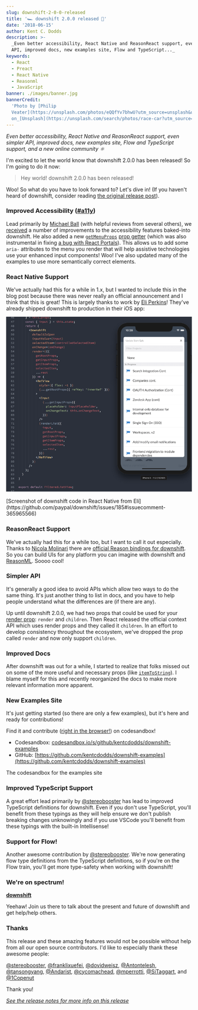 ```yaml
---
slug: downshift-2-0-0-released
title: '🏎 downshift 2.0.0 released 🎉'
date: '2018-06-15'
author: Kent C. Dodds
description: >-
  _Even better accessibility, React Native and ReasonReact support, even simpler
  API, improved docs, new examples site, Flow and TypeScript..._
keywords:
  - React
  - Preact
  - React Native
  - Reasonml
  - JavaScript
banner: ./images/banner.jpg
bannerCredit:
  'Photo by [Philip
  Veater](https://unsplash.com/photos/eQQfYv7bhwU?utm_source=unsplash&utm_medium=referral&utm_content=creditCopyText)
  on_[Unsplash](https://unsplash.com/search/photos/race-car?utm_source=unsplash&utm_medium=referral&utm_content=creditCopyText)'
---
```


_Even better accessibility, React Native and ReasonReact support, even simpler
API, improved docs, new examples site, Flow and TypeScript support, and a new
online community ⚛️_

I'm excited to let the world know that downshift 2.0.0 has been released! So I'm
going to do it now:

> Hey world! downshift 2.0.0 has been released!

Woo! So what do you have to look forward to? Let's dive in! (If you haven't
heard of downshift, consider reading
[the original release post](https://blog.kentcdodds.com/introducing-downshift-for-react-b1de3fca0817)).

### Improved Accessibility ([**#a11y**](https://twitter.com/hashtag/a11y))

Lead primarily by [Michael Ball](https://github.com/cycomachead) (with helpful
reviews from several others), we
[received](https://github.com/paypal/downshift/pull/285) a number of
improvements to the accessibility features baked-into downshift. He also added a
new
[`getMenuProps`](https://github.com/paypal/downshift/blob/master/README.md#getmenuprops)
[prop getter](https://blog.kentcdodds.com/how-to-give-rendering-control-to-users-with-prop-getters-549eaef76acf)
(which was also instrumental in fixing
[a bug with React Portals](https://github.com/paypal/downshift/issues/287)).
This allows us to add some `aria-` attributes to the menu you render that will
help assistive technologies use your enhanced input components! Woo! I've also
updated many of the examples to use more semantically correct elements.

### React Native Support

We've actually had this for a while in 1.x, but I wanted to include this in the
blog post because there was never really an official announcement and I think
that this is great! This is largely thanks to work by
[Eli Perkins](https://github.com/eliperkins)! They've already shipped downshift
to production in their iOS app:

![](./images/0.png)

<figcaption>
  [Screenshot of downshift code in React Native
  from Eli](https://github.com/paypal/downshift/issues/185#issuecomment-365965566)
</figcaption>

### ReasonReact Support

We've actually had this for a while too, but I want to call it out especially.
Thanks to [Nicola Molinari](https://github.com/emmenko) there are
[official Reason bindings for downshift](https://github.com/paypal/downshift/blob/master/README.md#bindings-for-reasonml).
So you can build UIs for any platform you can imagine with downshift and
[ReasonML](https://reasonml.github.io/). Soooo cool!

### Simpler API

It's generally a good idea to avoid APIs which allow two ways to do the same
thing. It's just another thing to list in docs, and you have to help people
understand what the differences are (if there are any).

Up until downshift 2.0.0, we had two props that could be used for your
[render prop](https://cdb.reacttraining.com/use-a-render-prop-50de598f11ce):
`render` and `children`. Then React released the official context API which uses
render props and they called it `children`. In an effort to develop consistency
throughout the ecosystem, we've dropped the prop called `render` and now only
support `children`.

### Improved Docs

After downshift was out for a while, I started to realize that folks missed out
on some of the more useful and necessary props (like
[`itemToString`](https://github.com/paypal/downshift/blob/master/README.md#itemtostring)).
I blame myself for this and recently reorganized the docs to make more relevant
information more apparent.

### New Examples Site

It's just getting started (so there are only a few examples), but it's here and
ready for contributions!

Find it and contribute
([right in the browser!](https://hackernoon.com/announcing-codesandbox-2-0-938cff3a0fcb))
on codesandbox!

- Codesandbox:
  [codesandbox.io/s/github/kentcdodds/downshift-examples](https://codesandbox.io/s/github/kentcdodds/downshift-examples)
- GitHub:
  [https://github.com/kentcdodds/downshift-examples](https://github.com/kentcdodds/downshift-examples)

<figcaption>The codesandbox for the examples site</figcaption>

### Improved TypeScript Support

A great effort lead primarily by
[@stereobooster](https://github.com/stereobooster) has lead to improved
TypeScript definitions for downshift. Even if you don't use TypeScript, you'll
benefit from these typings as they will help ensure we don't publish breaking
changes unknowingly and if you use VSCode you'll benefit from these typings with
the built-in Intellisense!

### Support for Flow!

Another awesome contribution by
[@stereobooster](https://github.com/stereobooster). We're now generating flow
type definitions from the TypeScript definitions, so if you're on the Flow
train, you'll get more type-safety when working with downshift!

### We're on spectrum!

[**downshift**](https://spectrum.chat/downshift)

Yeehaw! Join us there to talk about the present and future of downshift and get
help/help others.

### Thanks

This release and these amazing features would not be possible without help from
all our open source contributors. I'd like to especially thank these awesome
people:

[@stereobooster](https://github.com/stereobooster),
[@franklixuefei](https://github.com/franklixuefei),
[@dovidweisz](https://github.com/dovidweisz),
[@Antontelesh](https://github.com/Antontelesh),
[@tansongyang](https://github.com/tansongyang),
[@Andarist](https://github.com/Andarist),
[@cycomachead](https://github.com/cycomachead),
[@mperrotti](https://github.com/mperrotti),
[@SiTaggart](https://github.com/SiTaggart), and
[@1Copenut](https://github.com/1Copenut)

Thank you!

[_See the release notes for more info on this release_](https://github.com/paypal/downshift/releases/tag/v2.0.0)
